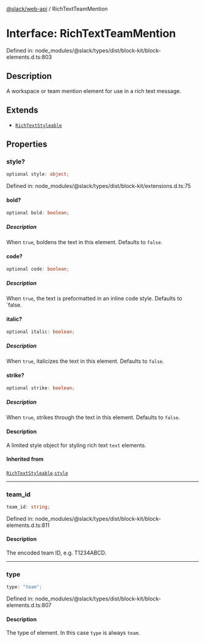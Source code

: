 [@slack/web-api](../index.md) / RichTextTeamMention

# Interface: RichTextTeamMention

Defined in: node\_modules/@slack/types/dist/block-kit/block-elements.d.ts:803

## Description

A workspace or team mention element for use in a rich text message.

## Extends

- [`RichTextStyleable`](RichTextStyleable.md)

## Properties

### style?

```ts
optional style: object;
```

Defined in: node\_modules/@slack/types/dist/block-kit/extensions.d.ts:75

#### bold?

```ts
optional bold: boolean;
```

##### Description

When `true`, boldens the text in this element. Defaults to `false`.

#### code?

```ts
optional code: boolean;
```

##### Description

When `true`, the text is preformatted in an inline code style. Defaults to `false.

#### italic?

```ts
optional italic: boolean;
```

##### Description

When `true`, italicizes the text in this element. Defaults to `false`.

#### strike?

```ts
optional strike: boolean;
```

##### Description

When `true`, strikes through the text in this element. Defaults to `false`.

#### Description

A limited style object for styling rich text `text` elements.

#### Inherited from

[`RichTextStyleable`](RichTextStyleable.md).[`style`](RichTextStyleable.md#style)

***

### team\_id

```ts
team_id: string;
```

Defined in: node\_modules/@slack/types/dist/block-kit/block-elements.d.ts:811

#### Description

The encoded team ID, e.g. T1234ABCD.

***

### type

```ts
type: "team";
```

Defined in: node\_modules/@slack/types/dist/block-kit/block-elements.d.ts:807

#### Description

The type of element. In this case `type` is always `team`.
